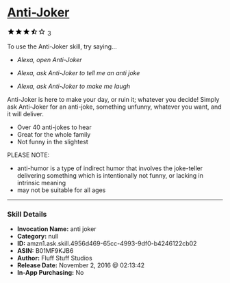 # [Anti-Joker](http://alexa.amazon.com/#skills/amzn1.ask.skill.4956d469-65cc-4993-9df0-b4246122cb02)
![3.5 stars](../../images/ic_star_black_18dp_1x.png)![3.5 stars](../../images/ic_star_black_18dp_1x.png)![3.5 stars](../../images/ic_star_black_18dp_1x.png)![3.5 stars](../../images/ic_star_half_black_18dp_1x.png)![3.5 stars](../../images/ic_star_border_black_18dp_1x.png) 3

To use the Anti-Joker skill, try saying...

* *Alexa, open Anti-Joker*

* *Alexa, ask Anti-Joker to tell me an anti joke*

* *Alexa, ask Anti-Joker to make me laugh*

Anti-Joker is here to make your day, or ruin it; whatever you decide! Simply ask Anti-Joker for an anti-joke, something unfunny, whatever you want, and it will deliver. 

- Over 40 anti-jokes to hear
- Great for the whole family
- Not funny in the slightest

PLEASE NOTE: 
- anti-humor is a type of indirect humor that involves the joke-teller delivering something which is intentionally not funny, or lacking in intrinsic meaning
- may not be suitable for all ages

***

### Skill Details

* **Invocation Name:** anti joker
* **Category:** null
* **ID:** amzn1.ask.skill.4956d469-65cc-4993-9df0-b4246122cb02
* **ASIN:** B01MF9KJB6
* **Author:** Fluff Stuff Studios
* **Release Date:** November 2, 2016 @ 02:13:42
* **In-App Purchasing:** No
